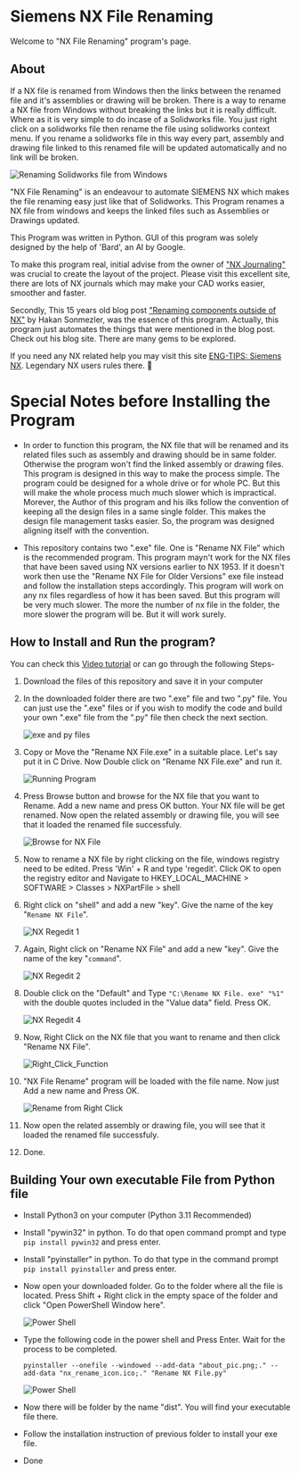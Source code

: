 # Siemens NX File Renaming
Welcome to "NX File Renaming" program's page.

## About
 If a NX file is renamed from Windows then the links between the renamed file and it's assemblies or drawing will be broken. There is a way to rename a NX file from Windows without breaking the links but it is really difficult. Where as it is very simple to do incase of a Solidworks file. You just right click on a solidworks file then rename the file using solidworks context menu. If you rename a solidworks file in this way every part, assembly and drawing file linked to this renamed file will be updated automatically and no link will be broken.

![Renaming Solidworks file from Windows](/Tutorial_Pictures/Renaming_Solidworks_file_from_Windows.png)

"NX File Renaming" is an endeavour to automate SIEMENS NX which makes the file renaming easy just like that of Solidworks. This Program renames a NX file from windows and keeps the linked files such as Assemblies or Drawings updated.

This Program was written in Python. GUI of this program was solely designed by the help of 'Bard', an AI by Google.

To make this program real, initial advise from the owner of ["NX Journaling"](https://nxjournaling.com) was crucial to create the layout of the project. Please visit this excellent site, there are lots of NX journals which may make your CAD works easier, smoother and faster.

Secondly, This 15 years old blog post ["Renaming components outside of NX"](https://nxway.blogspot.com/2008/01/renaming-components-outside-of-nx.html) by Hakan Sonmezler, was the essence of this program. Actually, this program just automates the things that were mentioned in the blog post. Check out his blog site. There are many gems to be explored.

If you need any NX related help you may visit this site [ENG-TIPS: Siemens NX](https://www.eng-tips.com/threadminder.cfm?pid=561). Legendary NX users rules there. :muscle:

# Special Notes before Installing the Program

* In order to function this program, the NX file that will be renamed and its related files such as assembly and drawing should be in same folder. Otherwise the program won't find the linked assembly or drawing files. This program is designed in this way to make the process simple. The program could be designed for a whole drive or for whole PC. But this will make the whole process much much slower which is impractical. Morever, the Author of this program and his ilks follow the convention of keeping all the design files in a same single folder. This makes the design file management tasks easier. So, the program was designed aligning itself with the convention.

* This repository contains two ".exe" file. One is "Rename NX File" which is the recommended program. This program mayn't work for the NX files that have been saved using NX versions earlier to NX 1953. If it doesn't work then use the "Rename NX File for Older Versions" exe file instead and follow the installation steps accordingly. This program will work on any nx files regardless of how it has been saved. But this program will be very much slower. The more the number of nx file in the folder, the more slower the program will be. But it will work surely.

## How to Install and Run the program?
You can check this [Video tutorial]() or can go through the following Steps-

1. Download the files of this repository and save it in your computer
2. In the downloaded folder there are two ".exe" file and two ".py" file. You can just use the ".exe" files or if you wish to modify the code and build your own ".exe" file from the ".py" file then check the next section.

    ![exe and py files](/Tutorial_Pictures/exe_and_py_files.png)

3. Copy or Move the "Rename NX File.exe" in a suitable place. Let's say put it in C Drive. Now Double click on "Rename NX File.exe" and run it.

    ![Running  Program](/Tutorial_Pictures/Start_Program.png)

4. Press Browse button and browse for the NX file that you want to Rename. Add a new name and press OK button. Your NX file will be get renamed. Now open the related assembly or drawing file, you will see that it loaded the renamed file successfuly.

    ![Browse for NX File](/Tutorial_Pictures/Browse_file.png)

5. Now to rename a NX file by right clicking on the file, windows registry need to be edited. Press 'Win' + R and type 'regedit'. Click OK to open the registry editor and Navigate to HKEY_LOCAL_MACHINE > SOFTWARE > Classes > NXPartFile > shell

6. Right click on "shell" and add a new "key". Give the name of the key "`Rename NX File`".

    ![NX Regedit 1](/Tutorial_Pictures/nx_regedit_1.png)

7. Again, Right click on "Rename NX File" and add a new "key". Give the name of the key "`command`".

    ![NX Regedit 2](/Tutorial_Pictures/nx_regedit_2.png)

8. Double click on the "Default" and Type `"C:\Rename NX File. exe" "%1"` with the double quotes included in the "Value data" field. Press OK.

    ![NX Regedit 4](/Tutorial_Pictures/nx_regedit_4.png)

9. Now, Right Click on the NX file that you want to rename and then click "Rename NX File".

    ![Right_Click_Function](/Tutorial_Pictures/Right_Click_Function_1.png)

10. "NX File Rename" program will be loaded with the file name. Now just Add a new name and Press OK.

    ![Rename from Right Click](/Tutorial_Pictures/Part_Renamed.png)

11. Now open the related assembly or drawing file, you will see that it loaded the renamed file successfuly.
12. Done.

## Building Your own executable File from Python file

* Install Python3 on your computer (Python 3.11 Recommended)
* Install "pywin32" in python. To do that open command prompt and type `pip install pywin32` and press enter.
* Install "pyinstaller" in python. To do that type in the command prompt `pip install pyinstaller` and press enter.
* Now open your downloaded folder. Go to the folder where all the file is located. Press Shift + Right click in the empty space of the folder and click "Open PowerShell Window here".

    ![Power Shell](/Tutorial_Pictures/power_shell_1.png)

* Type the following code in the power shell and Press Enter. Wait for the process to be completed.

    `pyinstaller --onefile --windowed --add-data "about_pic.png;." --add-data "nx_rename_icon.ico;." "Rename NX File.py"`

    ![Power Shell](/Tutorial_Pictures/power_shell_2.png)

* Now there will be folder by the name "dist". You will find your executable file there.
* Follow the installation instruction of previous folder to install your exe file.
* Done